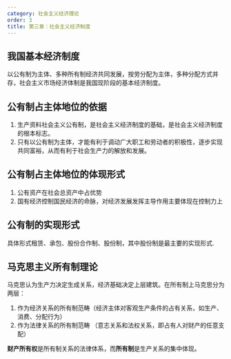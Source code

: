 ```yaml
---
category: 社会主义经济理论
order: 3
title: 第三章：社会主义经济制度
---
```


## 我国基本经济制度

以公有制为主体、多种所有制经济共同发展，按劳分配为主体，多种分配方式并存，社会主义市场经济体制是我国现阶段的基本经济制度。

## 公有制占主体地位的依据

1. 生产资料社会主义公有制，是社会主义经济制度的基础，是社会主义经济制度的根本标志。
2. 只有以公有制为主体，才能有利于调动广大职工和劳动者的积极性，逐步实现共同富裕，从而有利于社会生产力的解放和发展。

## 公有制占主体地位的体现形式

1. 公有资产在社会总资产中占优势
2. 国有经济控制国民经济的命脉，对经济发展发挥主导作用主要体现在控制力上
   
## 公有制的实现形式

具体形式租赁、承包、股份合作制、股份制，其中股份制是最主要的实现形式.

## 马克思主义所有制理论

马克思认为生产力决定生成关系，经济基础决定上层建筑。在所有制上马克思分为两层：

1. 作为经济关系的所有制范畴（经济主体对客观生产条件的占有关系，如生产、消费、分配行为）
2. 作为法律关系的所有制范畴 （意志关系和法权关系，即占有人对财产的任意支配）

**财产所有权**是所有制关系的法律体系，而**所有制**是生产关系的集中体现。
